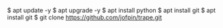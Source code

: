 $ apt update -y
$ apt upgrade -y
$ apt install python
$ apt install git
$ apt install git
$ git clone 
https://github.com/jofpin/trape.git

